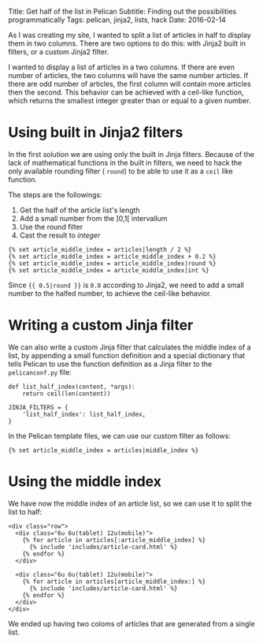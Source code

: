 Title: Get half of the list in Pelican
Subtitle: Finding out the possibilities programmatically
Tags: pelican, jinja2, lists, hack
Date: 2016-02-14

As I was creating my site, I wanted to split a list of articles in half to display them in two columns. There are two options to do this: with Jinja2 built in filters, or a custom Jinja2 filter.<!-- PELICAN_END_SUMMARY -->

I wanted to display a list of articles in a two columns. If there are even number of articles, the two columns will have the same number articles. If there are odd number of articles, the first column will contain more articles then the second. This behavior can be achieved with a ceil-like function, which returns the smallest integer greater than or equal to a given number.



# Using built in Jinja2 filters

In the first solution we are using only the built in Jinja filters. Because of the lack of mathematical functions in the built in filters, we need to hack the only available rounding filter ( `round`) to be able to use it as a `ceil` like function.

The steps are the followings:

1. Get the half of the article list's length
1. Add a small number from the ]0,1[ intervallum
1. Use the round filter
1. Cast the result to _integer_

```
{% set article_middle_index = articles|length / 2 %}
{% set article_middle_index = article_middle_index + 0.2 %}
{% set article_middle_index = article_middle_index|round %}
{% set article_middle_index = article_middle_index|int %}
```

Since `{{ 0.5|round }}` is `0.0` according to Jinja2, we need to add a small number to the halfed number, to achieve the ceil-like behavior.

# Writing a custom Jinja filter

We can also write a custom Jinja filter that calculates the middle index of a list, by appending a small function definition and a special dictionary that tells Pelican to use the function definition as a Jinja filter to the `pelicanconf.py` file:


```
def list_half_index(content, *args):
    return ceil(len(content))

JINJA_FILTERS = {
    'list_half_index': list_half_index,
}
```

In the Pelican template files, we can use our custom filter as follows:

```
{% set article_middle_index = articles|middle_index %}
```

# Using the middle index

We have now the middle index of an article list, so we can use it to split the list to half:


```
<div class="row">
  <div class="6u 6u(tablet) 12u(mobile)">
    {% for article in articles[:article_middle_index] %}
      {% include 'includes/article-card.html' %}
    {% endfor %}
  </div>

  <div class="6u 6u(tablet) 12u(mobile)">
    {% for article in articles[article_middle_index:] %}
      {% include 'includes/article-card.html' %}
    {% endfor %}
  </div>
</div>
```

We ended up having two coloms of articles that are generated from a single list.
